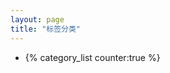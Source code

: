 ```yaml
---
layout: page
title: "标签分类"
---
```


<section>
  <ul id="category-list"><li>{% category_list counter:true %}</li></ul>
</section>
